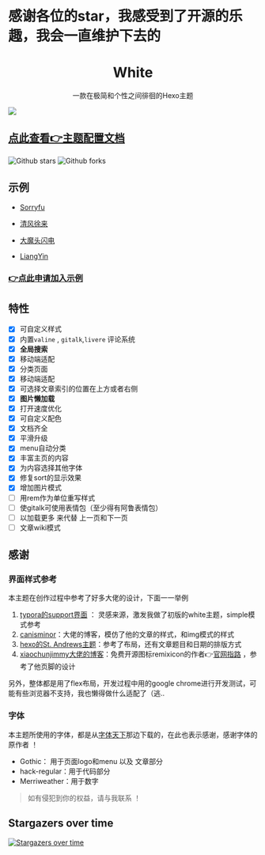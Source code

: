 # 感谢各位的star，我感受到了开源的乐趣，我会一直维护下去的

# <div align="center">White</div>

<p align="center">
一款在极简和个性之间徘徊的Hexo主题
</p>

![](https://cdn.jsdelivr.net/gh/fushaolei/img2/20200726101450.png)

## [点此查看👉主题配置文档](https://fushaolei.github.io/2020/08/09/doc-white-configration/)

![Github stars](https://img.shields.io/github/stars/FuShaoLei/hexo-theme-white.svg)
![Github forks](https://img.shields.io/github/forks/FuShaoLei/hexo-theme-white.svg)


## 示例

- [Sorryfu](https://sorryfu.top/)

- [清风徐来](https://www.txca.ga/)

- [大魔头闪电](https://Fyljp.Me)

- [LiangYin](https://liangyin.net.cn)

### [👉点此申请加入示例](https://github.com/FuShaoLei/hexo-theme-white/issues/12)

## 特性

- [x] 可自定义样式
- [x] 内置`valine` , `gitalk`,`livere` 评论系统
- [x] **全局搜索**
- [x] 移动端适配
- [x] 分类页面
- [x] 移动端适配
- [x] 可选择文章索引的位置在上方或者右侧
- [x] **图片懒加载**
- [x] 打开速度优化
- [x] 可自定义配色
- [x] 文档齐全
- [x] 平滑升级
- [x] menu自动分类
- [x] 丰富主页的内容
- [x] 为内容选择其他字体
- [x] 修复sort的显示效果
- [x] 增加图片模式
- [ ] 用rem作为单位重写样式
- [ ] 使gitalk可使用表情包（至少得有阿鲁表情包）
- [ ] 以加载更多 来代替 上一页和下一页 
- [ ] 文章wiki模式

## 感谢

### 界面样式参考

本主题在创作过程中参考了好多大佬的设计，下面一一举例

1. [typora的support界面](http://support.typora.io/) ： 灵感来源，激发我做了初版的white主题，simple模式参考
2. [canisminor](https://canisminor.cc/hola)：大佬的博客，模仿了他的文章的样式，和img模式的样式
3. [hexo的St. Andrews主题](https://sharvaridesai.gitlab.io/hexo-theme-standrews/)：参考了布局，还有文章题目和日期的排版方式
4. [xiaochunjimmy大佬的博客](https://www.zhangxiaochun.com/)：免费开源图标remixicon的作者👉[官网指路](https://remixicon.com/) ，参考了他页脚的设计

另外，整体都是用了flex布局，开发过程中用的google chrome进行开发测试，可能有些浏览器不支持，我也懒得做什么适配了（逃..

### 字体

本主题所使用的字体，都是从[字体天下](http://www.fonts.net.cn/)那边下载的，在此也表示感谢，感谢字体的原作者 ！

- Gothic： 用于页面logo和menu 以及 文章部分
- hack-regular：用于代码部分
- Merriweather：用于数字


> 如有侵犯到你的权益，请与我联系 ！ 


## Stargazers over time

[![Stargazers over time](https://starchart.cc/FuShaoLei/hexo-theme-white.svg)](https://starchart.cc/FuShaoLei/hexo-theme-white)
